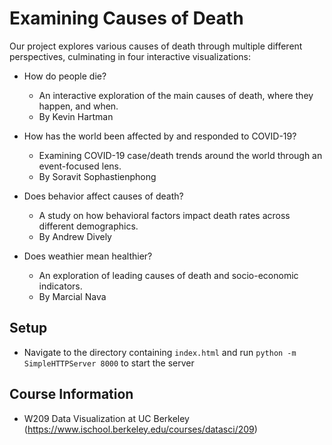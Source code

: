 # Examining Causes of Death

Our project explores various causes of death through multiple different perspectives, culminating in four interactive visualizations:

* How do people die?
  * An interactive exploration of the main causes of death, where they happen, and when.
  * By Kevin Hartman

* How has the world been affected by and responded to COVID-19?
  * Examining COVID-19 case/death trends around the world through an event-focused lens.
  * By Soravit Sophastienphong

* Does behavior affect causes of death?
  * A study on how behavioral factors impact death rates across different demographics.
  * By Andrew Dively

* Does weathier mean healthier?
  * An exploration of leading causes of death and socio-economic indicators.
  * By Marcial Nava

## Setup
* Navigate to the directory containing `index.html` and run `python -m SimpleHTTPServer 8000` to start the server

## Course Information
* W209 Data Visualization at UC Berkeley (https://www.ischool.berkeley.edu/courses/datasci/209)